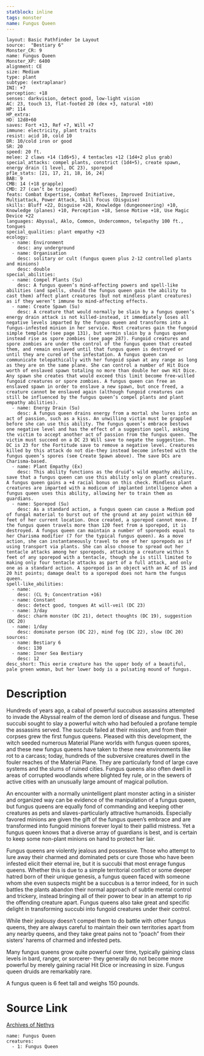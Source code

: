 ```yaml
---
statblock: inline
tags: monster
name: Fungus Queen
---
```

```statblock
layout: Basic Pathfinder 1e Layout
source:  "Bestiary 6"
Monster_CR: 9
name: Fungus Queen
Monster_XP: 6400
alignment: CE
size: Medium
type: plant
subtype: (extraplanar)
INI: +7
perception: +18
senses: darkvision, detect good, low-light vision
AC: 23, touch 13, flat-footed 20 (dex +3, natural +10)
HP: 114
HP_extra: 
HD: 12d8+60
saves: Fort +13, Ref +7, Will +7
immune: electricity, plant traits
resist: acid 10, cold 10
DR: 10/cold iron or good
SR: 20
speed: 20 ft.
melee: 2 claws +14 (1d6+5), 4 tentacles +12 (1d4+2 plus grab)
special_attacks: compel plants, constrict (1d4+5), create spawn, energy drain (1 level, DC 23), sporepod
pf1e_stats: [21, 17, 21, 18, 16, 24]
BAB: 9
CMB: 14 (+18 grapple)
CMD: 27 (can’t be tripped)
feats: Combat Expertise, Combat Reflexes, Improved Initiative, Multiattack, Power Attack, Skill Focus (Disguise)
skills: Bluff +22, Disguise +28, Knowledge (dungeoneering) +10, Knowledge (planes) +10, Perception +18, Sense Motive +18, Use Magic Device +22
languages: Abyssal, Aklo, Common, Undercommon, telepathy 100 ft., tongues
special_qualities: plant empathy +23
ecology:
  - name: Environment
    desc: any underground
  - name: Organisation
    desc: solitary or cult (fungus queen plus 2-12 controlled plants and minions)
    desc: double
special_abilities:
  - name: Compel Plants (Su)
    desc: A fungus queen’s mind-affecting powers and spell-like abilities (and spells, should the fungus queen gain the ability to cast them) affect plant creatures (but not mindless plant creatures) as if they weren’t immune to mind-affecting effects.
  - name: Create Spawn (Su)
    desc: A creature that would normally be slain by a fungus queen’s energy drain attack is not killed-instead, it immediately loses all negative levels imparted by the fungus queen and transforms into a fungus-infested minion in her service. Most creatures gain the fungoid simple template (see page 131), but vermin slain by a fungus queen instead rise as spore zombies (see page 287). Fungoid creatures and spore zombies are under the control of the fungus queen that created them, and remain enslaved until that fungus queen is destroyed or until they are cured of the infestation. A fungus queen can communicate telepathically with her fungoid spawn at any range as long as they are on the same plane. She can control a number of Hit Dice worth of enslaved spawn totaling no more than double her own Hit Dice. Any spawn she creates that would exceed this limit become free-willed fungoid creatures or spore zombies. A fungus queen can free an enslaved spawn in order to enslave a new spawn, but once freed, a creature cannot be enslaved again (although fungoid creatures can still be influenced by the fungus queen’s compel plants and plant empathy abilities).
  - name: Energy Drain (Su)
    desc: A fungus queen drains energy from a mortal she lures into an act of passion, such as a kiss. An unwilling victim must be grappled before she can use this ability. The fungus queen’s embrace bestows one negative level and has the effect of a suggestion spell, asking the victim to accept another act of passion from the fungus queen. The victim must succeed on a DC 23 Will save to negate the suggestion. The DC is 23 for the Fortitude save to remove a negative level. Creatures killed by this attack do not die-they instead become infested with the fungus queen’s spores (see Create Spawn above). The save DCs are Charisma-based.
  - name: Plant Empathy (Ex)
    desc: This ability functions as the druid’s wild empathy ability, save that a fungus queen can use this ability only on plant creatures. A fungus queen gains a +4 racial bonus on this check. Mindless plant creatures are imparted with a modicum of implanted intelligence when a fungus queen uses this ability, allowing her to train them as guardians.
  - name: Sporepod (Su)
    desc: As a standard action, a fungus queen can cause a Medium pod of fungal material to burst out of the ground at any point within 60 feet of her current location. Once created, a sporepod cannot move. If the fungus queen travels more than 120 feet from a sporepod, it is destroyed. A fungus queen can maintain a number of sporepods equal to her Charisma modifier (7 for the typical fungus queen). As a move action, she can instantaneously travel to one of her sporepods as if using transport via plants. She can also choose to spread out her tentacle attacks among her sporepods, attacking a creature within 5 feet of any sporepod with a tentacle, though she is still limited to making only four tentacle attacks as part of a full attack, and only one as a standard action. A sporepod is an object with an AC of 15 and 20 hit points; damage dealt to a sporepod does not harm the fungus queen.
spell-like_abilities:
  - name:
    desc: (CL 9; Concentration +16)
  - name: Constant
    desc: detect good, tongues At will-veil (DC 23)
  - name: 3/day
    desc: charm monster (DC 21), detect thoughts (DC 19), suggestion (DC 20)
  - name: 1/day
    desc: dominate person (DC 22), mind fog (DC 22), slow (DC 20)
sources:
  - name: Bestiary 6
    desc: 130
  - name: Inner Sea Bestiary
    desc: 12
desc_short: This eerie creature has the upper body of a beautiful, pale green woman, but her lower body is a pulsating mound of fungus.
```
# Description
Hundreds of years ago, a cabal of powerful succubus assassins attempted to invade the Abyssal realm of the demon lord of disease and fungus. These succubi sought to slay a powerful witch who had befouled a profane temple the assassins served. The succubi failed at their mission, and from their corpses grew the first fungus queens. Pleased with this development, the witch seeded numerous Material Plane worlds with fungus queen spores, and these new fungus queens have taken to these new environments like rot to a carcass; today, hundreds of the subversive creatures dwell in the fouler reaches of the Material Plane. They are particularly fond of large cave systems and the slums of ruined cities. Fungus queens also often dwell in areas of corrupted woodlands where blighted fey rule, or in the sewers of active cities with an unusually large amount of magical pollution. 

An encounter with a normally unintelligent plant monster acting in a sinister and organized way can be evidence of the manipulation of a fungus queen, but fungus queens are equally fond of commanding and keeping other creatures as pets and slaves-particularly attractive humanoids. Especially favored minions are given the gift of the fungus queen’s embrace and are transformed into fungoid minions forever loyal to their pallid mistress. Yet a fungus queen knows that a diverse array of guardians is best, and is certain to keep some non-plant minions on hand to protect her lair. 

Fungus queens are violently jealous and possessive. Those who attempt to lure away their charmed and dominated pets or cure those who have been infested elicit their eternal ire, but it is succubi that most enrage fungus queens. Whether this is due to a simple territorial conflict or some deeper hatred born of their unique genesis, a fungus queen faced with someone whom she even suspects might be a succubus is a terror indeed, for in such battles the plants abandon their normal approach of subtle mental control and trickery, instead bringing all of their power to bear in an attempt to rip the offending creature apart. Fungus queens also take great and specific delight in transforming succubi into fungoid creatures under their control. 

While their jealousy doesn’t compel them to do battle with other fungus queens, they are always careful to maintain their own territories apart from any nearby queens, and they take great pains not to “poach” from their sisters’ harems of charmed and infested pets. 

Many fungus queens grow quite powerful over time, typically gaining class levels in bard, ranger, or sorcerer- they generally do not become more powerful by merely gaining racial Hit Dice or increasing in size. Fungus queen druids are remarkably rare. 

A fungus queen is 6 feet tall and weighs 150 pounds.
# Source Link
[Archives of Nethys](https://aonprd.com/MonsterDisplay.aspx?ItemName=Fungus%20Queen)
```encounter-table
name: Fungus Queen
creatures:
  - 1: Fungus Queen
```
